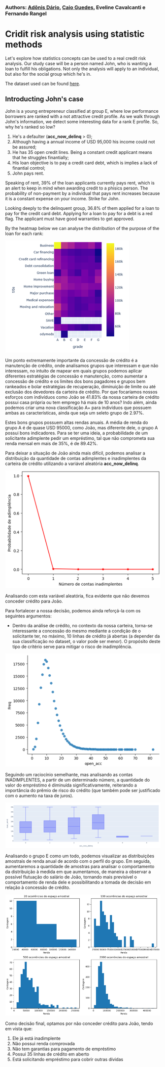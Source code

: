 ### Authors: [Adônis Dário](https://github.com/adonisdario), [Caio Guedes](https://github.com/caiocguedes), Eveline Cavalcanti e Fernando Rangel
# Cridit risk analysis using statistic methods

Let's explore how statistics concepts can be used to a real credit risk analysis.
Our study case will be a person named John, who is wanting a loan to fulfill his obligations.
Not only the analysis will apply to an individual, but also for the social group which he's in.

The dataset used can be found [here](https://www.kaggle.com/datasets/hetvigandhi03/loan-risk-analysis-dataset-real-world-data/discussion?sort=hotness).

## Introducting John's case

John is a young entrepreneur classified at group E, where low performance borrowers are ranked with a not attractive credit profile.
As we walk through John's information, we detect some interesting data for a rank E profile. So, why he's ranked so low?

1) He's a defaulter (**acc_now_delinq** > 0);
2) Although having a annual income of USD 95,000 his income could not be assured;
3) He has 35 open credit lines. Being a constant credit applicant means that he struggles finantially;
4) His loan objective is to pay a credit card debt, which is implies a lack of finantial control;
5) John pays rent.

Speaking of rent, 39% of the loan applicants currently pays rent, which is an alert to keep in mind when awarding credit to a phisics person. The probability of non-payment by a individual that pays rent increases because it is a constant expense on your income. Strike for John.

Looking deeply to the delinquent group, 36.8% of them applied for a loan to pay for the credit card debt. Applying for a loan to pay for a debt is a red flag. The applicant must have good warranties to get approved.

By the heatmap below we can analyse the distribution of the purpose of the loan for each rank:

![heatmap](images/heatmap.png)

Um ponto extremamente importante da concessão de crédito é a manutenção de crédito, onde analisamos grupos que interessam e que não interessam, no intuito de mapear em quais grupos podemos aplicar diferentes estratégias de concessão e manutenção, como aumentar a concessão de crédito e os limites dos bons pagadores e grupos bem rankeados e bolar estratégias de recuperação, diminuição de limite ou até exclusão dos devedores da carteira de crédito. Por que focaríamos nossos esforços com indivíduos como João se 41.83% da nossa carteira de crédito possui casa própria ou tem emprego há mais de 10 anos? Indo além, ainda podemos criar uma nova classificação A+ para indivíduos que possuem ambas as características, ainda que seja um seleto grupo de 2.97%.

Estes bons grupos possuem altas rendas anuais. A média de renda do grupo A é de quase USD 95000, como João, mas diferente dele, o grupo A possui bons indicadores. Para se ter uma ideia, a probabilidade de um solicitante adimplente pedir um empréstimo, tal que não comprometa sua renda mensal em mais de 35%, é de 89.42%.

Para deixar a situação de João ainda mais difícil, podemos analisar a distribuição da quantidade de contas adimplentes e inadimplentes da carteira de crédito utilizando a variável aleatória **acc_now_delinq**.

![heatmap](images/inadprob.png)

Analisando com esta variável aleatória, fica evidente que não devemos conceder crédito para João.

Para fortalecer a nossa decisão, podemos ainda reforçá-la com os seguintes argumentos:

 - Dentro da análise de crédito, no contexto da nossa carteira, torna-se interessante a concessão do mesmo mediante a condição de o solicitante ter, no máximo, 10 linhas de crédito já abertas (a depender da sua classificação no dataset, o valor pode ser menor). O propósito deste tipo de critério serve para mitigar o risco de inadimplência.

 ![heatmap](images/risco10contas.png)

 Seguindo um raciocínio semelhante, mas analisando as contas INADIMPLENTES, a partir de um determinado número, a quantidade do valor do empréstimo é diminuída significativamente, reiterando a importância do prêmio de risco do crédito (que também pode ser justificado com o aumento na taxa de juros).

![heatmap](images/contas_atraso_qtd_emp.png)

Analisando o grupo E como um todo, podemos visualizar as distribuições amostrais de renda anual de acordo com o perfil do grupo. Em seguida, aumentaremos a quantidade de amostras para analisar o comportamento da distribuição à medida em que aumentamos, de maneira a observar a possível flutuação do salário de João, tornando mais previsível o comportamento de renda dele e possibilitando a tomada de decisão em relação à concessão de crédito.

![heatmap](images/tlc.png)

Como decisão final, optamos por não conceder crédito para João, tendo em vista que:

1) Ele já está inadimplente
2) Não possui renda comprovada
3) Não tem garantias para pagamento de empréstimo
4) Possui 35 linhas de crédito em aberto
5) Está solicitando empréstimo para cobrir outras dívidas


